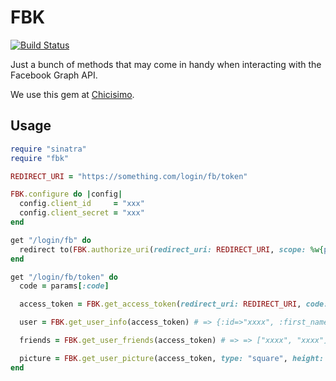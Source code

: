# FBK

[![Build Status](https://img.shields.io/travis/pedrogimenez/fbk/master.svg)](https://travis-ci.org/pedrogimenez/fbk)

Just a bunch of methods that may come in handy when interacting with the Facebook Graph API.

We use this gem at [Chicisimo](https://github.com/chicisimo).

## Usage

```ruby
require "sinatra"
require "fbk"

REDIRECT_URI = "https://something.com/login/fb/token"

FBK.configure do |config|
  config.client_id     = "xxx"
  config.client_secret = "xxx"
end

get "/login/fb" do
  redirect to(FBK.authorize_uri(redirect_uri: REDIRECT_URI, scope: %w{public_profile}))
end

get "/login/fb/token" do
  code = params[:code]

  access_token = FBK.get_access_token(redirect_uri: REDIRECT_URI, code: code) # => "xxxx"

  user = FBK.get_user_info(access_token) # => {:id=>"xxxx", :first_name=>"Pedro", :gender=>"male", :last_name=>"Giménez", :link=>"https://www.facebook.com/pedrotgimenez", :locale=>"en_US", :name=>"Pedro Giménez", :timezone=>1, :updated_time=>"1955-02-24T00:00:00+0000", :username=>"pedrotgimenez", :verified=>true}

  friends = FBK.get_user_friends(access_token) # => => ["xxxx", "xxxx"]

  picture = FBK.get_user_picture(access_token, type: "square", height: 256) # => {:height=>320, :is_silhouette=>false, :url=>"https://scontent.xx.fbcdn.net/hprofile-xft1/v/t1.0-1/p320x320/xxxx.jpg", :width=>320}
end
```
